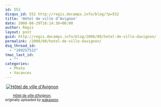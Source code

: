```yaml
---
id: 552
disqus_id: 552 http://regis.decamps.info/blog/?p=552
title: 'Hôtel de ville d’Avignon'
date: 2008-08-29T16:14:36+00:00
author: Régis
layout: post
guid: http://regis.decamps.info/blog/2008/09/hotel-de-ville-davignon/
permalink: /2008/08/hotel-de-ville-davignon/
dsq_thread_id:
  - "189257522"
tmac_last_id:
  - ""
categories:
  - Photo
  - Vacances
---
```

<div style="float: left; text-align: center; margin-right: 15px; margin-bottom: 15px;">
  <a href="http://www.flickr.com/photos/wakaseoo/2834190218/" title="photo sharing"><img src="http://farm4.static.flickr.com/3086/2834190218_f12f43bc79_t.jpg" alt="Hôtel de ville d'Avignon" /></a><br /> <span style="font-size: 0.8em; margin-top: 0px;"><br /> <a href="http://www.flickr.com/photos/wakaseoo/2834190218/">Hôtel de ville d’Avignon</a>,<br /> originally uploaded by <a href="http://www.flickr.com/people/wakaseoo/">wakaseoo</a>.<br /> </span>
</div>

<br clear="all" />
